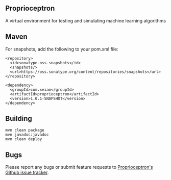 ## Proprioceptron

A virtual environment for testing and simulating machine learning algorithms

## Maven
    
For snapshots, add the following to your pom.xml file:

    <repository>
      <id>sonatype-oss-snapshots</id>
      <snapshots/>
      <url>https://oss.sonatype.org/content/repositories/snapshots</url>
    </repository>
    
    <dependency>
      <groupId>com.xeiam</groupId>
      <artifactId>proprioceptron</artifactId>
      <version>1.0.1-SNAPSHOT</version>
    </dependency>

## Building

    mvn clean package  
    mvn javadoc:javadoc  
    mvn clean deploy  
    
## Bugs

Please report any bugs or submit feature requests to [Proprioceptron's Github issue tracker](https://github.com/timmolter/Proprioceptron/issues).  
    